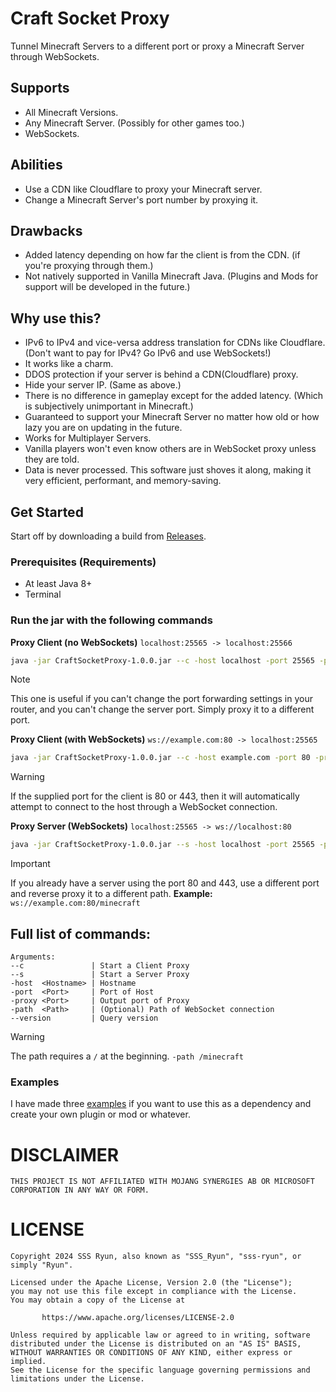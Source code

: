 # Craft Socket Proxy
Tunnel Minecraft Servers to a different port or proxy a Minecraft Server through WebSockets.

## Supports
* All Minecraft Versions.
* Any Minecraft Server. (Possibly for other games too.)
* WebSockets.

## Abilities
* Use a CDN like Cloudflare to proxy your Minecraft server.
* Change a Minecraft Server's port number by proxying it.

## Drawbacks
* Added latency depending on how far the client is from the CDN. (if you're proxying through them.)
* Not natively supported in Vanilla Minecraft Java. (Plugins and Mods for support will be developed in the future.)

## Why use this?
* IPv6 to IPv4 and vice-versa address translation for CDNs like Cloudflare. (Don't want to pay for IPv4? Go IPv6 and use WebSockets!)
* It works like a charm.
* DDOS protection if your server is behind a CDN(Cloudflare) proxy.
* Hide your server IP. (Same as above.)
* There is no difference in gameplay except for the added latency. (Which is subjectively unimportant in Minecraft.)
* Guaranteed to support your Minecraft Server no matter how old or how lazy you are on updating in the future.
* Works for Multiplayer Servers.
* Vanilla players won't even know others are in WebSocket proxy unless they are told.
* Data is never processed. This software just shoves it along, making it very efficient, performant, and memory-saving.

## Get Started

Start off by downloading a build from [Releases](https://github.com/sss-ryun/craftsocketproxy/releases/).

### Prerequisites (Requirements)
* At least Java 8+
* Terminal

### Run the jar with the following commands

**Proxy Client (no WebSockets)** `localhost:25565 -> localhost:25566`
```bash
java -jar CraftSocketProxy-1.0.0.jar --c -host localhost -port 25565 -proxy 25566
```
> [!NOTE]
> This one is useful if you can't change the port forwarding settings in your router, and you can't change the server port.
> Simply proxy it to a different port.

**Proxy Client (with WebSockets)** `ws://example.com:80 -> localhost:25565`
```bash
java -jar CraftSocketProxy-1.0.0.jar --c -host example.com -port 80 -proxy 25565
```

> [!WARNING]
> If the supplied port for the client is 80 or 443, then it will automatically attempt to connect to the host through a WebSocket connection.

**Proxy Server (WebSockets)** `localhost:25565 -> ws://localhost:80`
```bash
java -jar CraftSocketProxy-1.0.0.jar --s -host localhost -port 25565 -proxy 80
```

> [!IMPORTANT]
> If you already have a server using the port 80 and 443, use a different port and reverse proxy it to a different path.
> **Example:** `ws://example.com:80/minecraft`

## Full list of commands:
```text
Arguments:
--c               | Start a Client Proxy
--s               | Start a Server Proxy
-host  <Hostname> | Hostname
-port  <Port>     | Port of Host
-proxy <Port>     | Output port of Proxy
-path  <Path>     | (Optional) Path of WebSocket connection
--version         | Query version
```

> [!WARNING]
> The path requires a `/` at the beginning. `-path /minecraft`

### Examples

I have made three [examples](https://github.com/sss-ryun/craftsocketproxy/tree/master/examples/src/main/kotlin/) if you
want to use this as a dependency and create your own plugin or mod or whatever.

# DISCLAIMER
```
THIS PROJECT IS NOT AFFILIATED WITH MOJANG SYNERGIES AB OR MICROSOFT CORPORATION IN ANY WAY OR FORM.
```

# LICENSE
```text
Copyright 2024 SSS Ryun, also known as "SSS_Ryun", "sss-ryun", or simply "Ryun".

Licensed under the Apache License, Version 2.0 (the "License");
you may not use this file except in compliance with the License.
You may obtain a copy of the License at

       https://www.apache.org/licenses/LICENSE-2.0

Unless required by applicable law or agreed to in writing, software
distributed under the License is distributed on an "AS IS" BASIS,
WITHOUT WARRANTIES OR CONDITIONS OF ANY KIND, either express or implied.
See the License for the specific language governing permissions and
limitations under the License.
```
